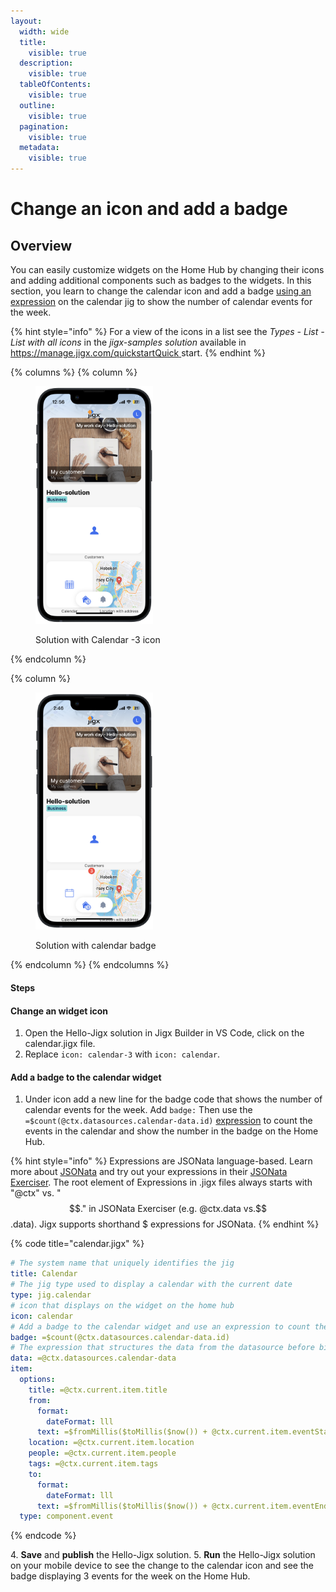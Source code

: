 ```yaml
---
layout:
  width: wide
  title:
    visible: true
  description:
    visible: true
  tableOfContents:
    visible: true
  outline:
    visible: true
  pagination:
    visible: true
  metadata:
    visible: true
---
```


# Change an icon and add a badge

## Overview

You can easily customize widgets on the Home Hub by changing their icons and adding additional components such as badges to the widgets. In this section, you learn to change the calendar icon and add a badge [using an expression](../../../building-apps-with-jigx/logic/expressions.md) on the calendar jig to show the number of calendar events for the week.

{% hint style="info" %}
For a view of the icons in a list see the _Types - List - List with all icons_ in the _jigx-samples solution_ available in [https://manage.jigx.com/quickstartQuick ](https://manage.jigx.com/quickstart)start.
{% endhint %}

{% columns %}
{% column %}
<figure><img src="../../../.gitbook/assets/WidgetLocLight.PNG" alt="Solution with Calendar -3 icon" width="188"><figcaption><p>Solution with Calendar -3 icon</p></figcaption></figure>
{% endcolumn %}

{% column %}
<figure><img src="../../../.gitbook/assets/CalenderbadgeL.PNG" alt="Solution with calendar badge" width="188"><figcaption><p>Solution with calendar badge</p></figcaption></figure>
{% endcolumn %}
{% endcolumns %}

#### Steps

#### Change an widget icon

1. Open the Hello-Jigx solution in Jigx Builder in VS Code, click on the calendar.jigx file.
2. Replace `icon: calendar-3` with `icon: calendar`.

#### Add a badge to the calendar widget

1. Under icon add a new line for the badge code that shows the number of calendar events for the week. Add `badge:` Then use the `=$count(@ctx.datasources.calendar-data.id)` [expression](../../../building-apps-with-jigx/logic/expressions.md) to count the events in the calendar and show the number in the badge on the Home Hub.

{% hint style="info" %}
Expressions are JSONata language-based. Learn more about [JSONata](https://jsonata.org/) and try out your expressions in their [JSONata Exerciser](https://try.jsonata.org/). The root element of Expressions in .jigx files always starts with "@ctx" vs. "$$." in JSONata Exerciser (e.g. @ctx.data vs.$$.data). Jigx supports shorthand $ expressions for JSONata.
{% endhint %}

{% code title="calendar.jigx" %}
```yaml
# The system name that uniquely identifies the jig
title: Calendar
# The jig type used to display a calendar with the current date
type: jig.calendar
# icon that displays on the widget on the home hub
icon: calendar
# Add a badge to the calendar widget and use an expression to count the entries in the calendar by id
badge: =$count(@ctx.datasources.calendar-data.id)
# The expression that structures the data from the datasource before binding it to the jig. Expressions are JSONata based
data: =@ctx.datasources.calendar-data
item:
  options:
    title: =@ctx.current.item.title
    from:
      format:
        dateFormat: lll
      text: =$fromMillis($toMillis($now()) + @ctx.current.item.eventStart * 3600000)
    location: =@ctx.current.item.location
    people: =@ctx.current.item.people
    tags: =@ctx.current.item.tags
    to:
      format:
        dateFormat: lll
      text: =$fromMillis($toMillis($now()) + @ctx.current.item.eventEnd * 3600000)
  type: component.event
```
{% endcode %}

4\. **Save** and **publish** the Hello-Jigx solution. 5. **Run** the Hello-Jigx solution on your mobile device to see the change to the calendar icon and see the badge displaying 3 events for the week on the Home Hub.
